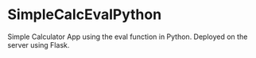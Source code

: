 # SimpleCalcEvalPython
Simple Calculator App using the eval function in Python. Deployed on the server using Flask.
